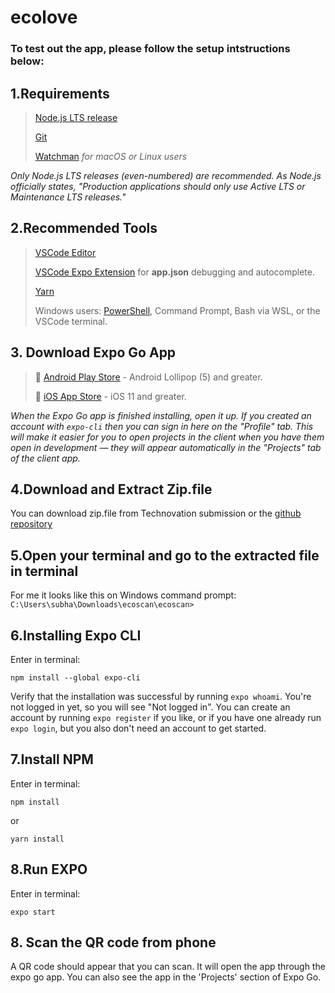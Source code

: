 # ecolove

### To test out the app, please follow the setup intstructions below:

## 1.Requirements

> [Node.js LTS release](https://nodejs.org/en/)
> 
> [Git](https://git-scm.com/)
> 
> [Watchman](https://facebook.github.io/watchman/docs/install#buildinstall) *for macOS or Linux users*

*Only Node.js LTS releases (even-numbered) are recommended. As Node.js officially states, "Production applications should only use Active LTS or Maintenance LTS releases."*

## 2.Recommended Tools
> [VSCode Editor](https://code.visualstudio.com/download)
> 
> [VSCode Expo Extension](https://marketplace.visualstudio.com/items?itemName=byCedric.vscode-expo) for **app.json** debugging and autocomplete.
> 
> [Yarn](https://classic.yarnpkg.com/en/docs/install)
> 
> Windows users: [PowerShell](https://docs.microsoft.com/en-us/powershell/scripting/install/installing-powershell-core-on-windows), Command Prompt, Bash via WSL, or the VSCode terminal.

## 3. Download Expo Go App
> 🤖 [Android Play Store](https://play.google.com/store/apps/details?id=host.exp.exponent) - Android Lollipop (5) and greater.
> 
> 🍎 [iOS App Store](https://apps.apple.com/app/expo-go/id982107779) - iOS 11 and greater.

*When the Expo Go app is finished installing, open it up. If you created an account with ```expo-cli``` then you can sign in here on the "Profile" tab. This will make it easier for you to open projects in the client when you have them open in development — they will appear automatically in the "Projects" tab of the client app.*

## 4.Download and Extract Zip.file 
You can download zip.file from Technovation submission or the [github repository](https://github.com/subhaazrin/ecoscan)

## 5.Open your terminal and go to the extracted file in terminal
For me it looks like this on Windows command prompt:
```C:\Users\subha\Downloads\ecoscan\ecoscan>```

## 6.Installing Expo CLI
Enter in terminal:
```
npm install --global expo-cli
```
Verify that the installation was successful by running ```expo whoami```. You're not logged in yet, so you will see "Not logged in". You can create an account by running ```expo register``` if you like, or if you have one already run ```expo login```, but you also don't need an account to get started.

## 7.Install NPM
Enter in terminal:
```
npm install
```
or
```
yarn install
```

## 8.Run EXPO
Enter in terminal:
```
expo start
```

## 8. Scan the QR code from phone
A QR code should appear that you can scan. It will open the app through the expo go app.
You can also see the app in the 'Projects' section of Expo Go.

